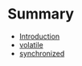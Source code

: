 # Summary

* [Introduction](README.md)
* [volatile](volatile.md)
* [synchronized](synchronized.md)

